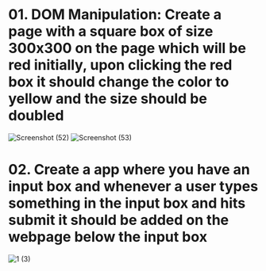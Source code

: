 # 01. DOM Manipulation: Create a page with a square box of size 300x300 on the page which will be red initially, upon clicking the red box it should change the color to yellow and the size should be doubled

![Screenshot (52)](https://github.com/shon-developer/PPT-AssignmentSubmission/assets/119747143/e37920d7-6468-4c43-ba88-3fc347185a3a)
![Screenshot (53)](https://github.com/shon-developer/PPT-AssignmentSubmission/assets/119747143/f6e67a63-085b-451e-8755-d99f998ef35a)

# 02. Create a app where you have an input box and whenever a user types something in the input box and hits submit it should be added on the webpage below the input box

![1 (3)](https://github.com/shon-developer/PPT-AssignmentSubmission/assets/119747143/6fdf6dca-0acb-4336-9e91-58f3acf45a35)
